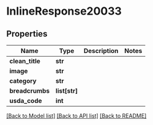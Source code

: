 # InlineResponse20033

## Properties
Name | Type | Description | Notes
------------ | ------------- | ------------- | -------------
**clean_title** | **str** |  | 
**image** | **str** |  | 
**category** | **str** |  | 
**breadcrumbs** | **list[str]** |  | 
**usda_code** | **int** |  | 

[[Back to Model list]](../README.md#documentation-for-models) [[Back to API list]](../README.md#documentation-for-api-endpoints) [[Back to README]](../README.md)


